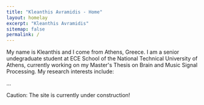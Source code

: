 ```yaml
---
title: "Kleanthis Avramidis - Home"
layout: homelay
excerpt: "Kleanthis Avramidis"
sitemap: false
permalink: /
---
```


My name is Kleanthis and I come from Athens, Greece. I am a senior undegraduate student at ECE School of the National Technical University of Athens, currently working on my Master's Thesis on Brain and Music Signal Processing. My research interests include:

...

Caution: The site is currently under construction!
